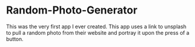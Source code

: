 # Random-Photo-Generator

This was the very first app I ever created. 
This app uses a link to unsplash to pull a random photo from their website and 
portray it upon the press of a button. 
